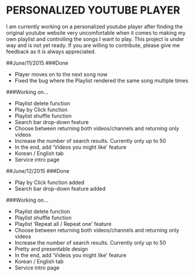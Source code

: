 # PERSONALIZED YOUTUBE PLAYER
I am currently working on a personalized youtube player after finding the original youtube website very uncomfortable when it comes to making my own playlist and controlling the songs I want to play. This project is under way and is not yet ready. If you are willing to contribute, please give me feedback as it is always appreciated.

##June/11/2015
###Done
* Player moves on to the next song now
* Fixed the bug where the Playlist rendered the same song multiple times

###Working on...
* Playlist delete function
* Play by Click function
* Playlist shuffle function
* Search bar drop-down feature
* Choose between returning both videos/channels and returning only videos
* Increase the number of search results. Currently only up to 50
* In the end, add 'Videos you might like' feature
* Korean / English tab
* Service intro page

##June/12/2015
###Done
* Play by Click function added
* Search bar drop-down feature added

###Working on...
* Playlist delete function
* Playlist shuffle function
* Playlist 'Repeat all / Repeat one' feature
* Choose between returning both videos/channels and returning only videos
* Increase the number of search results. Currently only up to 50
* Pretty and presentable design
* In the end, add 'Videos you might like' feature
* Korean / English tab
* Service intro page